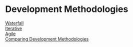 # Development Methodologies
[Waterfall](DevelopmentMethodologies/Waterfall.md)
<br>
[Iterative](DevelopmentMethodologies/Iterative.md)
<br>
[Agile](DevelopmentMethodologies/Agile.md)
<br>
[Comparing Development Methodologies](DevelopmentMethodologies/Comparing%20Development%20Methodologies.md)

